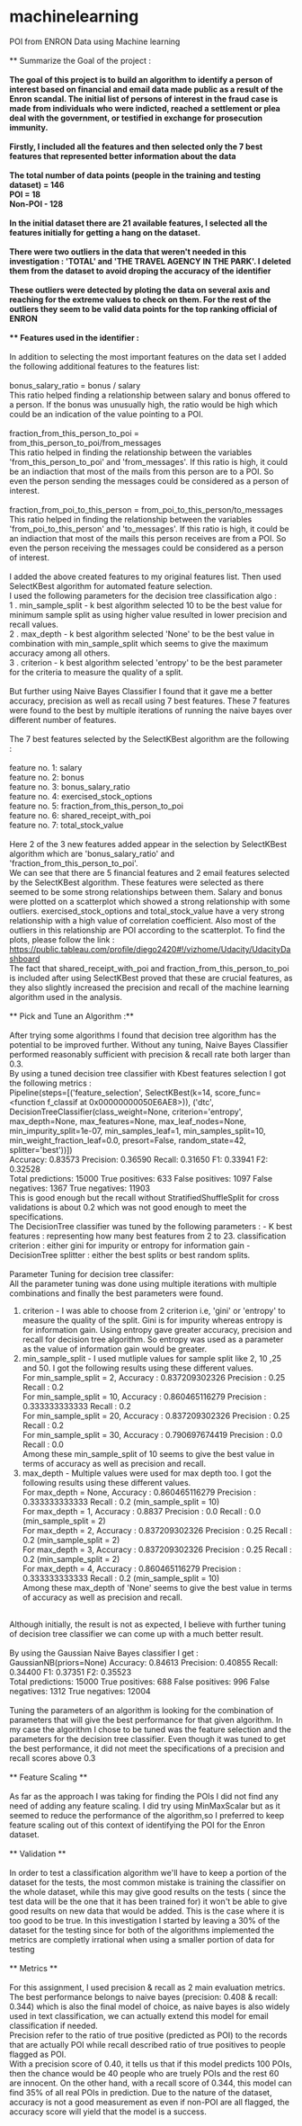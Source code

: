 # machinelearning<br>
POI from ENRON Data using Machine learning<br>
<br>
** Summarize the Goal of the project :**<br>
<br>
The goal of this project is to build an algorithm to identify a person of interest based on financial and email data made public as a result of the Enron scandal. The initial list of persons of interest in the fraud case is made from individuals who were indicted, reached a settlement or plea deal with the government, or testified in exchange for prosecution immunity.<br>
<br>
Firstly, I included all the features and then selected only the 7 best features that represented better information about the data<br>
<br>
The total number of data points (people in the training and testing dataset) = 146<br>
POI = 18<br>
Non-POI - 128<br>
<br>
In the initial dataset there are 21 available features, I selected all the features initially for getting a hang on the dataset.<br>
<br>
There were two outliers in the data that weren't needed in this investigation : 'TOTAL' and 'THE TRAVEL AGENCY IN THE PARK'. I deleted them from the dataset to avoid droping the accuracy of the identifier<br>
<br>
These outliers were detected by ploting the data on several axis and reaching for the extreme values to check on them. For the rest of the outliers they seem to be valid data points for the top ranking official of ENRON<br>
<br>
** Features used in the identifier :**<br>
<br>
In addition to selecting the most important features on the data set I added the following additional features to the features list:<br>
<br>
bonus_salary_ratio = bonus / salary<br>
This ratio helped finding a relationship between salary and bonus offered to a person. If the bonus was unusually high, the ratio would be high which could be an indication of the value pointing to a POI.<br>
<br>
fraction_from_this_person_to_poi = from_this_person_to_poi/from_messages<br>
This ratio helped in finding the relationship between the variables 'from_this_person_to_poi' and 'from_messages'. If this ratio is high, it could be an indiaction that most of the mails from this person are to a POI. So even the person sending the messages could be considered as a person of interest.<br>
<br>
fraction_from_poi_to_this_person = from_poi_to_this_person/to_messages<br>
This ratio helped in finding the relationship between the variables 'from_poi_to_this_person' and 'to_messages'. If this ratio is high, it could be an indiaction that most of the mails  this person receives are from a POI. So even the person receiving the messages could be considered as a person of interest.<br>
<br>
I added the above created features to my original features list. Then used SelectKBest algorithm for automated feature selection.<br>
I used the following parameters for the decision tree classification algo :<br>
 1 . min_sample_split - k best algorithm selected 10 to be the best value for minimum sample split as using higher value resulted in lower precision and recall values.<br>
 2 . max_depth - k best algorithm selected 'None' to be the best value in combination with min_sample_split which seems to give the maximum accuracy among all others.<br>
 3 . criterion - k best algorithm selected 'entropy' to be the best parameter for the criteria to measure the quality of a split.<br>
<br>
But further using Naive Bayes Classifier I found that it gave me a better accuracy, precision as well as recall using 7 best features. These 7 features were found to the best by multiple iterations of running the naive bayes over different number of features.<br><br>
The 7 best features selected by the SelectKBest algorithm are the following :<br>
<br>
feature no. 1: salary<br>
feature no. 2: bonus<br>
feature no. 3: bonus_salary_ratio<br>
feature no. 4: exercised_stock_options<br>
feature no. 5: fraction_from_this_person_to_poi<br>
feature no. 6: shared_receipt_with_poi<br>
feature no. 7: total_stock_value<br>
<br>
Here 2 of the 3 new features added appear in the selection by SelectKBest algorithm which are 'bonus_salary_ratio' and 'fraction_from_this_person_to_poi'.<br>
We can see that there are 5 financial features and 2 email features selected by the SelectKBest algorithm. These features were selected as there seemed to be some strong relationships between them. Salary and bonus were plotted on a scatterplot which showed a strong relationship with some outliers. exercised_stock_options and total_stock_value have a very strong relationship with a high value of correlation coefficient. Also most of the outliers in this relationship are POI according to the scatterplot. To find the plots, please follow the link : https://public.tableau.com/profile/diego2420#!/vizhome/Udacity/UdacityDashboard<br>
The fact that shared_receipt_with_poi and fraction_from_this_person_to_poi is included after using SelectKBest proved that these are crucial features, as they also slightly increased the precision and recall of the machine learning algorithm used in the analysis.<br>
<br>
** Pick and Tune an Algorithm :**<br>
<br>
After trying some algorithms I found that decision tree algorithm has the potential to be improved further. Without any tuning, Naive Bayes Classifier performed reasonably sufficient with precision & recall rate both larger than 0.3.<br>
By using a tuned decision tree classifier with Kbest features selection I got the following metrics : <br>
Pipeline(steps=[('feature_selection', SelectKBest(k=14, score_func=<function f_classif at 0x00000000050E6AE8>)), ('dtc', DecisionTreeClassifier(class_weight=None, criterion='entropy', max_depth=None,
            max_features=None, max_leaf_nodes=None,
            min_impurity_split=1e-07, min_samples_leaf=1,
            min_samples_split=10, min_weight_fraction_leaf=0.0,
            presort=False, random_state=42, splitter='best'))])<br>
        Accuracy: 0.83573       Precision: 0.36590      Recall: 0.31650 F1: 0.33941     F2: 0.32528<br>
        Total predictions: 15000        True positives:  633    False positives: 1097   False negatives: 1367   True negatives: 11903<br>
This is good enough but the recall without StratifiedShuffleSplit for cross validations is about 0.2 which was not good enough to meet the specifications.<br>
The DecisionTree classifier was tuned by the following parameters : - K best features : representing how many best features from 2 to 23. classification criterion : either gini for impurity or entropy for information gain - DecisionTree splitter : either the best splits or best random splits.<br>
<br>
Parameter Tuning for decision tree classifer:<br>
All the parameter tuning was done using multiple iterations with multiple combinations and finally the best parameters were found.<br>
1. criterion - I was able to choose from 2 criterion i.e, 'gini' or 'entropy' to measure the quality of the split. Gini is for impurity whereas entropy is for information gain. Using entropy gave greater accuracy, precision and recall for decision tree algorithm. So entropy was used as a parameter as the value of information gain would be greater.<br>
2. min_sample_split - I used mutliple values for sample split like 2, 10 ,25 and 50. I got the following results using these different values.<br>
	For min_sample_split = 2, Accuracy :  0.837209302326 Precision :  0.25 Recall :  0.2<br>
	For min_sample_split = 10, Accuracy :  0.860465116279 Precision :  0.333333333333 Recall :  0.2<br>
	For min_sample_split = 20, Accuracy :  0.837209302326 Precision :  0.25 Recall :  0.2<br>
	For min_sample_split = 30, Accuracy :  0.790697674419 Precision :  0.0 Recall :  0.0<br>
Among these min_sample_split of 10 seems to give the best value in terms of accuracy as well as precision and recall.<br>
3. max_depth - Multiple values were used for max depth too. I got the following results using these different values.<br>
	For max_depth = None, Accuracy :  0.860465116279 Precision :  0.333333333333 Recall :  0.2 (min_sample_split = 10)<br>
	For max_depth = 1, Accuracy :  0.8837 Precision :  0.0 Recall :  0.0 (min_sample_split = 2)<br>
	For max_depth = 2, Accuracy :  0.837209302326 Precision :  0.25 Recall :  0.2 (min_sample_split = 2)<br>
	For max_depth = 3, Accuracy :  0.837209302326 Precision :  0.25 Recall :  0.2 (min_sample_split = 2)<br>
	For max_depth = 4, Accuracy :  0.860465116279 Precision :  0.333333333333 Recall :  0.2 (min_sample_split = 10)<br>
Among these max_depth of 'None' seems to give the best value in terms of accuracy as well as precision and recall.<br>
<br>
Although initially, the result is not as expected, I believe with further tuning of decision tree classifier we can come up with a much better result.<br>
<br>
By using the Gaussian Naive Bayes classifier I get :<br>
GaussianNB(priors=None) Accuracy: 0.84613  Precision: 0.40855  Recall: 0.34400  F1: 0.37351  F2: 0.35523<br>
Total predictions: 15000   True positives:  688   False positives:  996   False negatives: 1312   True negatives: 12004<br>
<br>
Tuning the parameters of an algorithm is looking for the combination of parameters that will give the best performance for that given algorithm. In my case the algorithm I chose to be tuned was the feature selection and the parameters for the decision tree classifier. Even though it was tuned to get the best performance, it did not meet the specifications of a precision and recall scores above 0.3<br>
<br>
** Feature Scaling **<br>
<br>
As far as the approach I was taking for finding the POIs I did not find any need of adding any feature scaling. I did try using MinMaxScalar but as it seemed to reduce the performance of the algorithm,so I preferred to keep feature scaling out of this context of identifying the POI for the Enron dataset.<br>
<br>
** Validation **<br>
<br>
In order to test a classification algorithm we'll have to keep a portion of the dataset for the tests, the most common mistake is training the classifier on the whole dataset, while this may give good results on the tests ( since the test data will be the one that it has been trained for) it won't be able to give good results on new data that would be added. This is the case where it is too good to be true. In this investigation I started by leaving a 30% of the dataset for the testing since for both of the algorithms implemented the metrics are completly irrational when using a smaller portion of data for testing<br>
<br>
** Metrics **<br>
<br>
For this assignment, I used precision & recall as 2 main evaluation metrics. The best performance belongs to naive bayes (precision: 0.408 & recall: 0.344) which is also the final model of choice, as naive bayes is also widely used in text classification, we can actually extend this model for email classification if needed.<br>
Precision refer to the ratio of true positive (predicted as POI) to the records that are actually POI while recall described ratio of true positives to people flagged as POI.<br>
With a precision score of 0.40, it tells us that if this model predicts 100 POIs, then the chance would be 40 people who are truely POIs and the rest 60 are innocent. On the other hand, with a recall score of 0.344, this model can find 35% of all real POIs in prediction. Due to the nature of the dataset, accuracy is not a good measurement as even if non-POI are all flagged, the accuracy score will yield that the model is a success.<br>
